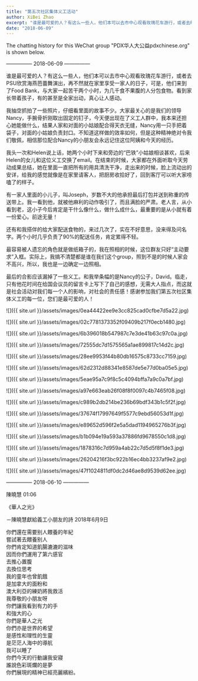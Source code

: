 ```yaml
---
title: "第五次社区集体义工活动"
author: XiBei Zhao
excerpt: "谁是最可爱的人？有这么一些人，他们本可以去市中心观看玫瑰花车游行，或者去PSU欣赏海燕芭蕾舞演出，再不然就在家里享受一家人的日子，可是，他们来到了Food Bank，与大家一起苦干两个小时，为几千食不果腹的人分包食物。看到家长带着孩子，有的甚至是全家出动，真心让人感动。"
date: "2018-06-09"
---
```


The chatting history for this WeChat group "PDX华人大公益pdxchinese.org" is shown below.

—————  2018-06-09  —————

谁是最可爱的人？有这么一些人，他们本可以去市中心观看玫瑰花车游行，或者去PSU欣赏海燕芭蕾舞演出，再不然就在家里享受一家人的日子，可是，他们来到了Food Bank，与大家一起苦干两个小时，为几千食不果腹的人分包食物。看到家长带着孩子，有的甚至是全家出动，真心让人感动。

我抽空抓拍了一些照片，仔细看里面的故事不少。大家最关心的是我们的领导Nancy，手腕骨折刚取出固定的钉子，今天便出现在了义工人群中，我本来还担心她能做什么，结果人家和对面的小姑娘配合得天衣无缝，Nancy用一只手把着袋子，对面的小姑娘负责封口。不知道这样做的效率如何，但是这种精神绝对令我们敬佩，相信那位配合Nancy的小朋友会永远记住这位阿姨和今天的经历。

我头一次和Helen说上话，她两个小时下来和旁边的“巴铁”小姑娘相谈甚欢，后来Helen的女儿和这位义工交换了email。在结束的时候，大家都在外面听取今天劳动成果总结，她在里面一直把所有的用具清洗干净，走出来的时候，脸上流动出的安详，给我的感觉就像是在家里请客人，把厨房收拾好了，回到客厅可以听大家唠嗑了的样子。

有一家人里面的小儿子，叫Joseph，岁数不大的他承担最后打包并送到称重的传送带上。我一看到他，就被他麻利的动作吸引了，而且满脸的严肃。老人言，从小看到老，这小子今后肯定是干什么像什么，做什么成什么，最重要的是从小就有着一份爱心。前途无量！

还有和我搭伴的给大家配送食物的，来过几次了，实在不好意思，没来得及问名字。两个小时几乎负责了90%的配送任务，肯定累得不轻。

最容易被人遗忘的角色就是做纸箱子的，我在照相的时候，这位群友只好“主动要求”入框。实际上，我搞不清楚都是谁在我们这个group，照到不是的时候人家会不高兴，所以，我也是一边确定一边照相。

最后的合影应该漏掉了一些义工。和我举条幅的是Nancy的公子，David。临走，只有他花时间在给国会议员的留言卡上写下了自己的感想，无需大人指点，而这就是社会活动对我们每一个人的影响，对社会的责任感！感谢参加我们第五次社区集体义工的每一位，您们是最可爱的人！

![]({{ site.url }}/assets/images/0ea44422ee9e3cc825cad0cfbe7d5a22.jpg)

![]({{ site.url }}/assets/images/02c7781373352f09409b217f0ecb1480.jpg)

![]({{ site.url }}/assets/images/6b396018b547987c7e3de41b63c97c0a.jpg)

![]({{ site.url }}/assets/images/72555dc7d1575565a1ae899817c14d2c.jpg)

![]({{ site.url }}/assets/images/28ee9953f44b80db16575c8733cc7159.jpg)

![]({{ site.url }}/assets/images/62d2312d88341e8587de5e77d0ba05e5.jpg)

![]({{ site.url }}/assets/images/5eae95a7c9f8c5c4094bffa7a9c0a7bf.jpg)

![]({{ site.url }}/assets/images/a97e663eab26f08f8f0097c4b7465f08.jpg)

![]({{ site.url }}/assets/images/c989b2db214be236b69bdf343b1c5f2f.jpg)

![]({{ site.url }}/assets/images/37674f17997649f5577c9ebd56053d1f.jpg)

![]({{ site.url }}/assets/images/e89652d596f2e5a5dad1194965276b3f.jpg)

![]({{ site.url }}/assets/images/b1b094e19a593a37886fd9678550c1d8.jpg)

![]({{ site.url }}/assets/images/1878316c7d959a4ab22c7d5d5f8f1de3.jpg)

![]({{ site.url }}/assets/images/26204216f3bc922b16ec4bb3237af9e2.jpg)

![]({{ site.url }}/assets/images/47f1024811df0dc2d46ae8d9539d62ee.jpg)

—————  2018-06-10  —————

陳曉慧  01:06

《華人之光》

－陳曉慧獻給義工小朋友的詩   2018年6月9日

你們還在需要别人餵養的年紀\
嘗試著去餵養别人\
你們肯定知道飢腸漉漉的滋味\
因而你們運用了第六感官\
去推心置腹\
去換位思考\
我的童年也曾飢餓\
是加拿大的面粉和\
澳大利亞的練奶將我救活\
我尊敬的小朋友呀\
你們讓我看到有力的手\
和強大的心\
你們是華人之光\
你們亦是世界的希望\
是感性和理性的生靈\
是茫茫人海中的導航\
我可以睡了\
你們今天的行動讓我安寢\
誰說色彩斑爛的是夢\
你們展現的精神已經亮麗繽紛。
